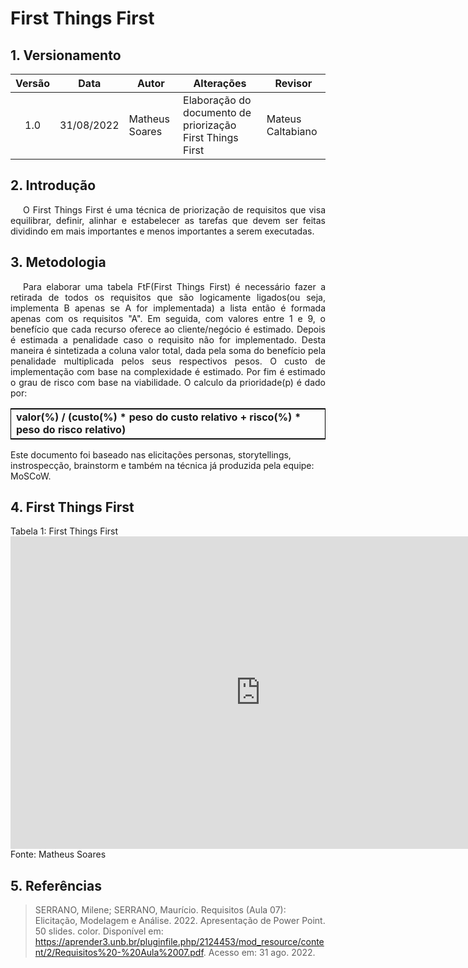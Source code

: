 # First Things First
## 1. Versionamento

| Versão | Data    | Autor          | Alterações                                                | Revisor           |
|:------:| --- | -------------- | --------------------------------------------------------- | ----------------- |
|  1.0   | 31/08/2022    | Matheus Soares | Elaboração do documento de priorização First Things First | Mateus Caltabiano |

## 2. Introdução
<p style="text-indent: 20px; text-align: justify">
O First Things First é uma técnica de priorização de requisitos que visa equilibrar, definir, alinhar e estabelecer as tarefas que devem ser feitas dividindo em mais importantes e menos importantes a serem executadas.
</p>

## 3. Metodologia
<p style="text-indent: 20px; text-align: justify">
Para elaborar uma tabela FtF(First Things First) é necessário fazer a retirada de todos os requisitos que são logicamente ligados(ou seja, implementa B apenas se A for implementada) a lista então é formada apenas com os requisitos "A". Em seguida, com valores entre 1 e 9, o benefício que cada recurso oferece ao cliente/negócio é estimado. Depois é estimada a penalidade caso o requisito não for implementado. Desta maneira é sintetizada a coluna valor total, dada pela soma do benefício pela penalidade multiplicada pelos seus respectivos pesos. O custo de implementação com base na complexidade é estimado. Por fim é estimado o grau de risco com base na viabilidade. O calculo da prioridade(p) é dado por:

</p>

<table style="border:1px solid black;margin-left:auto;margin-right:auto;border-spacing:20px;">
    <tr>
        <td><b>valor(%) / (custo(%) * peso do custo relativo + risco(%) * peso do risco relativo)</b></td>
    </tr>
</table>

Este documento foi baseado nas elicitações personas, storytellings, instrospecção, brainstorm e também na técnica já produzida pela equipe: MoSCoW.

## 4. First Things First

  <figcaption>Tabela 1: First Things First </figcaption>
  
<html> 
    <div class="center-card">
        <iframe src="https://docs.google.com/spreadsheets/d/e/2PACX-1vS3AZWkXFIrqj21SCa266umur5gXhoxpjr1n_zpK462X4P3esrQP9CRCyEogOP1l1uHQNCha7_v8EDl/pubhtml?gid=0&single=true" width="800" height="500" frameborder="0"></iframe>                 
        <figcaption>Fonte: Matheus Soares</figcaption>
    </div>
</html>




## 5. Referências
> SERRANO, Milene; SERRANO, Maurício. Requisitos (Aula 07): Elicitação, Modelagem e Análise. 2022. Apresentação de Power Point. 50 slides. color. Disponível em: https://aprender3.unb.br/pluginfile.php/2124453/mod_resource/content/2/Requisitos%20-%20Aula%2007.pdf. Acesso em: 31 ago. 2022.